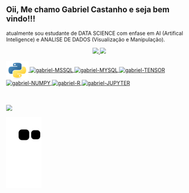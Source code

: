 ## Oii, Me chamo Gabriel Castanho e seja bem vindo!!!
atualmente sou estudante de DATA SCIENCE com enfase em AI (Artifical Inteligence) e ANALISE DE DADOS (Visualização e Manipulação).
    
<div align="center">
  <a href="https://github.com/Gabriel-Castanho">
    <img height="180em" src="https://github-readme-stats.vercel.app/api?username=Gabriel-Castanho&show_icons=true&theme=darcula&include_all_commits=true&count_private=true"/>
   <img height="180em" src="https://github-readme-stats.vercel.app/api/top-langs/?username=Gabriel-Castanho&layout=compact&langs_count=7&theme=darcula"/>
</div>
  
<div style="display: inline_block"><br>
  <img align="center" alt="gabriel-Python" height="50" width="60" src="https://raw.githubusercontent.com/devicons/devicon/master/icons/python/python-original.svg">
  <img align="center" alt="gabriel-MSSQL" height="70" width="80" src="https://cdn.jsdelivr.net/gh/devicons/devicon/icons/microsoftsqlserver/microsoftsqlserver-plain.svg">
  <img align="center" alt="gabriel-MYSQL" height="70" width="80" src="https://cdn.jsdelivr.net/gh/devicons/devicon/icons/mysql/mysql-original-wordmark.svg">
  <img align="center" alt="gabriel-TENSOR" height="60" width="70" src= "https://cdn.jsdelivr.net/gh/devicons/devicon/icons/tensorflow/tensorflow-original.svg">
  <img align="center" alt="gabriel-NUMPY" height="60" width="70" src= "https://cdn.jsdelivr.net/gh/devicons/devicon/icons/numpy/numpy-original.svg">
  <img align="center" alt="gabriel-R" height="60" width="70" src= "https://cdn.jsdelivr.net/gh/devicons/devicon/icons/r/r-original.svg">
  <img align="center" alt="gabriel-JUPYTER" height="60" width="70" src= "https://cdn.jsdelivr.net/gh/devicons/devicon/icons/jupyter/jupyter-original-wordmark.svg">
 <br><br>
 <br><br>
<div> 
  <a href="www.linkedin.com/in/Gabriel-Castanho-dev" target="_blank"><img src="https://img.shields.io/badge/-LinkedIn-%230077B5?style=for-the-badge&logo=linkedin&logoColor=white" target="_blank"></a> 
 
  ![Snake animation](https://github.com/Gabriel-Castanho/Gabriel-Castanho/blob/output/github-contribution-grid-snake.svg)
</div>
